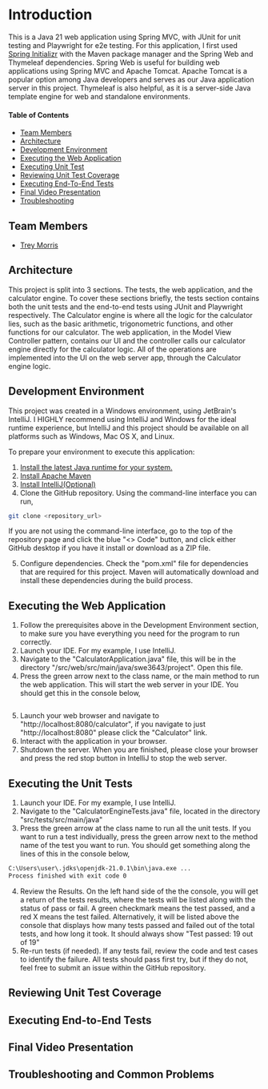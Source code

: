 # Introduction
This is a Java 21 web application using Spring MVC, with JUnit for unit testing and Playwright for e2e testing. For this application, I first used [Spring Initializr](https://start.spring.io/) with the Maven package manager and the Spring Web and Thymeleaf dependencies. Spring Web is useful for building web applications using Spring MVC and Apache Tomcat. Apache Tomcat is a popular option among Java developers and serves as our Java application server in this project. Thymeleaf is also helpful, as it is a server-side Java template engine for web and standalone environments.


#### Table of Contents
- [Team Members](#team-members)
- [Architecture](#architecture)
- [Development Environment](#development-environment)
- [Executing the Web Application](#executing-the-web-application)
- [Executing Unit Test](#executing-the-unit-tests)
- [Reviewing Unit Test Coverage](#reviewing-unit-test-coverage)
- [Executing End-To-End Tests](#executing-end-to-end-tests)
- [Final Video Presentation](#final-video-presentation)
- [Troubleshooting](#troubleshooting-and-common-problems)


## Team Members
- [Trey Morris](https://github.com/TreyBMorris)

## Architecture
This project is split into 3 sections. The tests, the web application, and the calculator engine. To cover these sections briefly, the tests section contains both the unit tests and the end-to-end tests using JUnit and Playwright respectively. The Calculator engine is where all the logic for the calculator lies, such as the basic arithmetic, trigonometric functions, and other functions for our calculator. The web application, in the Model View Controller pattern, contains our UI and the controller calls our calculator engine directly for the calculator logic. All of the operations are implemented into the UI on the web server app, through the Calculator engine logic. 

## Development Environment
This project was created in a Windows environment, using JetBrain's IntelliJ. I HIGHLY recommend using IntelliJ and Windows for the ideal runtime experience, but IntelliJ and this project should be available on all platforms such as Windows, Mac OS X, and Linux.

To prepare your environment to execute this application:
1. [Install the latest Java runtime for your system.](https://www.java.com/en/download/manual.jsp)
2. [Install Apache Maven](https://maven.apache.org/install.html)
3. [Install IntelliJ(Optional)](https://www.jetbrains.com/idea/?var=1)
4. Clone the GitHub repository. Using the command-line interface you can run,
```bash
git clone <repository_url>
```
If you are not using the command-line interface, go to the top of the repository page and click the blue "<> Code" button, and click either GitHub desktop if you have it install or download as a ZIP file.

5. Configure dependencies. Check the "pom.xml" file for dependencies that are required for this project. Maven will automatically download and install these dependencies during the build process. 

## Executing the Web Application
1. Follow the prerequisites above in the Development Environment section, to make sure you have everything you need for the program to run correctly.
2. Launch your IDE. For my example, I use IntelliJ.
3. Navigate to the "CalculatorApplication.java" file, this will be in the directory "/src/web/src/main/java/swe3643/project". Open this file.
4. Press the green arrow next to the class name, or the main method to run the web application. This will start the web server in your IDE. You should get this in the console below,
```bash
```

5. Launch your web browser and navigate to "http://localhost:8080/calculator", if you navigate to just "http://localhost:8080" please click the "Calculator" link.
6. Interact with the application in your browser.
7. Shutdown the server. When you are finished, please close your browser and press the red stop button in IntelliJ to stop the web server.
## Executing the Unit Tests
1. Launch your IDE. For my example, I use IntelliJ.
2. Navigate to the "CalculatorEngineTests.java" file, located in the directory "src/tests/src/main/java"
3. Press the green arrow at the class name to run all the unit tests. If you want to run a test individually, press the green arrow next to the method name of the test you want to run.
You should get something along the lines of this in the console below, 
```bash
C:\Users\user\.jdks\openjdk-21.0.1\bin\java.exe ...
Process finished with exit code 0
```

4. Review the Results. On the left hand side of the the console, you will get a return of the tests results, where the tests will be listed along with the status of pass or fail. A green checkmark means the test passed, and a red X means the test failed. Alternatively, it will be listed above the console that displays how many tests passed and failed out of the total tests, and how long it took. It should always show "Test passed: 19 out of 19" 
5. Re-run tests (if needed). If any tests fail, review the code and test cases to identify the failure. All tests should pass first try, but if they do not, feel free to submit an issue within the GitHub repository.
## Reviewing Unit Test Coverage

## Executing End-to-End Tests

## Final Video Presentation

## Troubleshooting and Common Problems